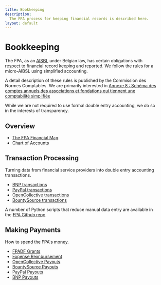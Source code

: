 ```yaml
---
title: Bookkeeping
description:
  The FPA process for keeping financial records is described here.
layout: default
---
```

# Bookkeeping

The FPA, as an [AISBL](https://www.socialplatform.org/wp-content/uploads/2013/06/20120509_Presentation_AISBL.pdf) under Belgian law, has certain obligations with respect to financial record keeping and reported.  We follow the rules for a micro-AIBSL using simplified accounting. 

A detail description of these rules is published by the Commission des Normes Comptables.
We are primarily interested in [Annexe 8 : Schéma des comptes annuels des associations et fondations qui tiennent une comptabilité simplifiée](https://www.cnc-cbn.be/fr/node/2247)
 
While we are not required to use formal double entry accounting, we do so in the interests of transparency. 

## Overview
- [The FPA Financial Map](./FPAFinancialMap.md)
- [Chart of Accounts](./ChartOfAccounts.md)

## Transaction Processing

Turning data from financial service providers into double entry accounting transactions.
- [BNP transactions](./BNPTransactionProcessing.md)
- [PayPal transactions](./PayPalTransactionProcessing.md)
- [OpenCollective transactions](./OpenCollectiveTransactionProcessing.md)
- [BountySource transactions](./BountySourceTransactionProcessing.md)

A number of Python scripts that reduce manual data entry are available in the [FPA Github repo](https://github.com/FreeCAD/FPA/tree/main/code/bookkeepingScripts)

## Making Payments

How to spend the FPA's money.
- [FPADF Grants](./FPADFGrants.md)
- [Expense Reimbursement](./ExpenseReimbursement.md)
- [OpenCollective Payouts](./OpenCollectivePayouts.md)
- [BountySource Payouts](./BountySourcePayouts.md)
- [PayPal Payouts](./PayPalPayouts.md)
- [BNP Payouts](./BNPPayouts.md)

